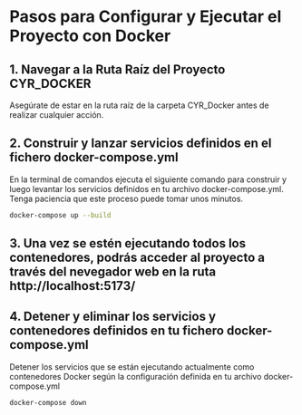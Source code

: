 # Pasos para Configurar y Ejecutar el Proyecto con Docker

## 1. Navegar a la Ruta Raíz del Proyecto CYR_DOCKER
Asegúrate de estar en la ruta raíz de la carpeta CYR_Docker antes de realizar cualquier acción.

## 2. Construir y lanzar servicios definidos en el fichero docker-compose.yml
En la terminal de comandos ejecuta el siguiente comando para construir y luego levantar los servicios definidos en tu archivo docker-compose.yml. Tenga paciencia que este proceso puede tomar unos minutos.

```bash
docker-compose up --build
```

## 3. Una vez se estén ejecutando todos los contenedores, podrás acceder al proyecto a través del nevegador web en la ruta http://localhost:5173/

## 4.  Detener y eliminar los servicios y contenedores definidos en tu fichero docker-compose.yml
Detener los servicios que se están ejecutando actualmente como contenedores Docker según la configuración definida en tu archivo docker-compose.yml

```bash
docker-compose down
```
